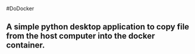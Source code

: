 #DoDocker

## A simple python desktop application to copy file from the host computer into the docker container.